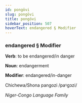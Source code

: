 ```yaml
---
id: pongövi
slug: pongövi
title: pongövi
sidebar_position: 507
hoverText: endangered § Modifier
---
```


### endangered § Modifier

**Verb**: to be endangered/in danger

**Noun**: endangerment

**Modifier**: endangered/in-danger

Chichewa/Shona pangozi /paᵑɡɔzi/

*Niger-Congo Language Family*